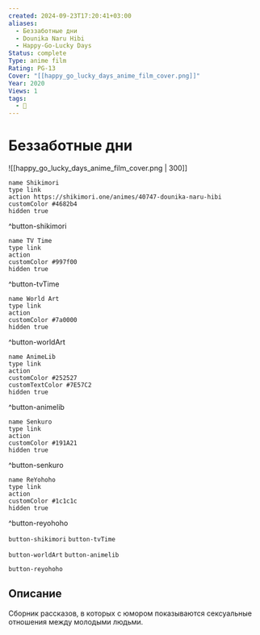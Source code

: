 ```yaml
---
created: 2024-09-23T17:20:41+03:00
aliases:
  - Беззаботные дни
  - Dounika Naru Hibi
  - Happy-Go-Lucky Days
Status: complete
Type: anime film
Rating: PG-13
Cover: "[[happy_go_lucky_days_anime_film_cover.png]]"
Year: 2020
Views: 1
tags:
  - 🔞
---
```


# Беззаботные дни

![[happy_go_lucky_days_anime_film_cover.png | 300]]

```button
name Shikimori
type link
action https://shikimori.one/animes/40747-dounika-naru-hibi
customColor #4682b4
hidden true
```
^button-shikimori

```button
name TV Time
type link
action 
customColor #997f00
hidden true
```
^button-tvTime

```button
name World Art
type link
action 
customColor #7a0000
hidden true
```
^button-worldArt

```button
name AnimeLib
type link
action 
customColor #252527
customTextColor #7E57C2
hidden true
```
^button-animelib

```button
name Senkuro
type link
action 
customColor #191A21
hidden true
```
^button-senkuro

```button
name ReYohoho
type link
action 
customColor #1c1c1c
hidden true
```
^button-reyohoho



`button-shikimori` `button-tvTime`

`button-worldArt` `button-animelib`

`button-reyohoho`

## Описание

Сборник рассказов, в которых с юмором показываются сексуальные отношения между молодыми людьми.
